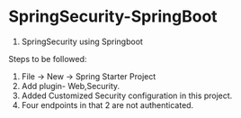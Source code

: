 # SpringSecurity-SpringBoot
1) SpringSecurity using Springboot

Steps to be followed:
1) File -> New -> Spring Starter Project
2) Add plugin- Web,Security.
3) Added Customized Security configuration in this project.
4) Four endpoints in that 2 are not authenticated.

